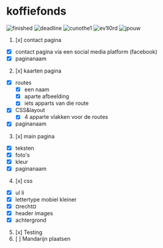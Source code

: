 # koffiefonds
![finished](https://img.shields.io/badge/finished-true-green.svg)
![deadline](https://img.shields.io/badge/deadline-29--1--16-green.svg)
![cunothe1](https://img.shields.io/badge/cunothe1-finished-green.svg)
![ev1l0rd](https://img.shields.io/badge/ev1l0rd-finished-green.svg)
![jpouw](https://img.shields.io/badge/jpouw-finished-green.svg)


1. [x] contact pagina
  * [x] contact pagina via een social media platform (facebook)
  * [x] paginanaam
2. [x] kaarten pagina
  * [x] routes
     * [x] een naam
     * [x] aparte afbeelding
     * [x] iets apparts van die route
  * [x] CSS&layout
     * [x] 4 apparte vlakken voor de routes
  * [x] paginanaam
3. [x] main pagina
  * [x] teksten
  * [x] foto's
  * [x] kleur
  * [x] paginanaam
4. [x] css
  * [x] ul li
  * [x] lettertype mobiel kleiner
  * [x] ¤recht¤
  * [x] header images
  * [x] achtergrond
5. [x] Testing
6. [ ] Mandarijn plaatsen
